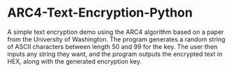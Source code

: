 # ARC4-Text-Encryption-Python
A simple text encryption demo using the ARC4 algorithm based on a paper from the University of Washington. The program generates a random string of ASCII characters between length 50 and 99 for the key. The user then inputs any string they want, and the program outputs the encrypted text in HEX, along with the generated encryption key. 
